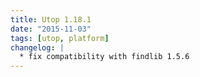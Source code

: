 ```yaml
---
title: Utop 1.18.1
date: "2015-11-03"
tags: [utop, platform]
changelog: |
  * fix compatibility with findlib 1.5.6
---
```


